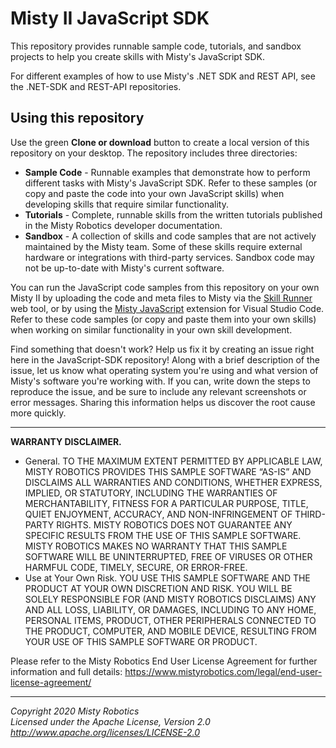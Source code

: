 # Misty II JavaScript SDK

This repository provides runnable sample code, tutorials, and sandbox projects to help you create skills with Misty's JavaScript SDK.

For different examples of how to use Misty's .NET SDK and REST API, see the .NET-SDK and REST-API repositories.

## Using this repository

Use the green __Clone or download__ button to create a local version of this repository on your desktop. The repository includes three directories:

* **Sample Code** - Runnable examples that demonstrate how to perform different tasks with Misty's JavaScript SDK. Refer to these samples (or copy and paste the code into your own JavaScript skills) when developing skills that require similar functionality.
* **Tutorials** - Complete, runnable skills from the written tutorials published in the Misty Robotics developer documentation.
* **Sandbox** - A collection of skills and code samples that are not actively maintained by the Misty team. Some of these skills require external hardware or integrations with third-party services. Sandbox code may not be up-to-date with Misty's current software.

You can run the JavaScript code samples from this repository on your own Misty II by uploading the code and meta files to Misty via the [Skill Runner](http://sdk.mistyrobotics.com/skill-runner/) web tool, or by using the [Misty JavaScript](https://docs.mistyrobotics.com/tools-&-apps/plugins-&-extensions/misty-skills-extension/) extension for Visual Studio Code. Refer to these code samples (or copy and paste them into your own skills) when working on similar functionality in your own skill development.

Find something that doesn't work? Help us fix it by creating an issue right here in the JavaScript-SDK repository! Along with a brief description of the issue, let us know what operating system you're using and what version of Misty's software you're working with. If you can, write down the steps to reproduce the issue, and be sure to include any relevant screenshots or error messages. Sharing this information helps us discover the root cause more quickly.

---

**WARRANTY DISCLAIMER.**

* General. TO THE MAXIMUM EXTENT PERMITTED BY APPLICABLE LAW, MISTY ROBOTICS PROVIDES THIS SAMPLE SOFTWARE “AS-IS” AND DISCLAIMS ALL WARRANTIES AND CONDITIONS, WHETHER EXPRESS, IMPLIED, OR STATUTORY, INCLUDING THE WARRANTIES OF MERCHANTABILITY, FITNESS FOR A PARTICULAR PURPOSE, TITLE, QUIET ENJOYMENT, ACCURACY, AND NON-INFRINGEMENT OF THIRD-PARTY RIGHTS. MISTY ROBOTICS DOES NOT GUARANTEE ANY SPECIFIC RESULTS FROM THE USE OF THIS SAMPLE SOFTWARE. MISTY ROBOTICS MAKES NO WARRANTY THAT THIS SAMPLE SOFTWARE WILL BE UNINTERRUPTED, FREE OF VIRUSES OR OTHER HARMFUL CODE, TIMELY, SECURE, OR ERROR-FREE.
* Use at Your Own Risk. YOU USE THIS SAMPLE SOFTWARE AND THE PRODUCT AT YOUR OWN DISCRETION AND RISK. YOU WILL BE SOLELY RESPONSIBLE FOR (AND MISTY ROBOTICS DISCLAIMS) ANY AND ALL LOSS, LIABILITY, OR DAMAGES, INCLUDING TO ANY HOME, PERSONAL ITEMS, PRODUCT, OTHER PERIPHERALS CONNECTED TO THE PRODUCT, COMPUTER, AND MOBILE DEVICE, RESULTING FROM YOUR USE OF THIS SAMPLE SOFTWARE OR PRODUCT.

Please refer to the Misty Robotics End User License Agreement for further information and full details: https://www.mistyrobotics.com/legal/end-user-license-agreement/

--- 

*Copyright 2020 Misty Robotics*<br>
*Licensed under the Apache License, Version 2.0*<br>
*http://www.apache.org/licenses/LICENSE-2.0*